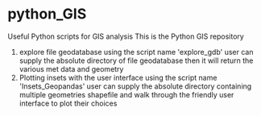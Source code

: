 # python_GIS
Useful Python scripts for GIS analysis
This is the Python GIS repository 
1. explore file geodatabase using the script name 'explore_gdb'
   user can supply the absolute directory of file geodatabase then it will return the various met data and geometry
2. Plotting insets with the user interface using the script name 'Insets_Geopandas'
   user can supply the absolute directory containing multiple geometries shapefile and walk through the friendly user interface to plot their choices
